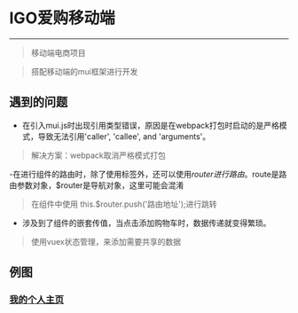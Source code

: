 # IGO爱购移动端

******************************
> 移动端电商项目

> 搭配移动端的mui框架进行开发

## 遇到的问题

- 在引入mui.js时出现引用类型错误，原因是在webpack打包时启动的是严格模式，导致无法引用'caller', 'callee', and 'arguments'。

>解决方案：webpack取消严格模式打包

-在进行组件的路由时，除了使用<router-link>标签外，还可以使用$router进行路由。$route是路由参数对象，$router是导航对象，这里可能会混淆

>在组件中使用 this.$router.push('路由地址');进行跳转

- 涉及到了组件的嵌套传值，当点击添加购物车时，数据传递就变得繁琐。

>使用vuex状态管理，来添加需要共享的数据

## 例图

### [我的个人主页](http://www.lwysir.com./)